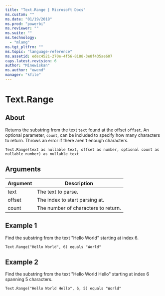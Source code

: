 ```yaml
---
title: "Text.Range | Microsoft Docs"
ms.custom: ""
ms.date: "01/19/2018"
ms.prod: "powerbi"
ms.reviewer: ""
ms.suite: ""
ms.technology: 
  - "mlang"
ms.tgt_pltfrm: ""
ms.topic: "language-reference"
ms.assetid: edec4521-270e-4f56-8188-3e8f435ae607
caps.latest.revision: 6
author: "Minewiskan"
ms.author: "owend"
manager: "kfile"
---
```

# Text.Range

  
## About  
Returns the substring from the text <code>text</code> found at the offset <code>offset</code>. An optional parameter, <code>count</code>, can be included to specify how many characters to return. Throws an error if there aren't enough characters.  
```  
Text.Range(text as nullable text, offset as number, optional count as nullable number) as nullable text  
```  
  
## Arguments  
  
|Argument|Description|  
|------------|---------------|  
|text|The text to parse.|  
|offset|The index to start parsing at.|  
|count|The number of characters to return.|  
  
## Example 1  
  
Find the substring from the text "Hello World" starting at index 6.  
  
```  
Text.Range("Hello World", 6) equals "World"  
```  
  
## Example 2  
  
Find the substring from the text "Hello World Hello" starting at index 6 spanning 5 characters.  
  
```  
Text.Range("Hello World Hello", 6, 5) equals "World"  
  
